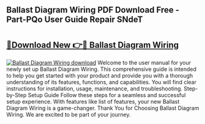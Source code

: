 ## Ballast Diagram Wiring PDF Download Free - Part-PQo User Guide Repair SNdeT

# <h2><a href="http://dfttuh.blite.top/?on=Ballast+Diagram+Wiring">🔗Download New 👉🔴 Ballast Diagram Wiring</a></h2>

[![Ballast Diagram Wiring download](https://i.imgur.com/lujVjoI.png)](http://dfttuh.blite.top/?on=Ballast+Diagram+Wiring)
Welcome to the user manual for your newly set up Ballast Diagram Wiring. This comprehensive guide is intended to help you get started with your product and provide you with a thorough understanding of its features, functions, and capabilities. You will find clear instructions for installation, usage, maintenance, and troubleshooting. Step-by-Step Setup Guide Follow these steps for a seamless and successful setup experience. With features like list of features, your new Ballast Diagram Wiring is a game-changer. Thank You for Choosing Ballast Diagram Wiring. We are excited to be part of your journey.
